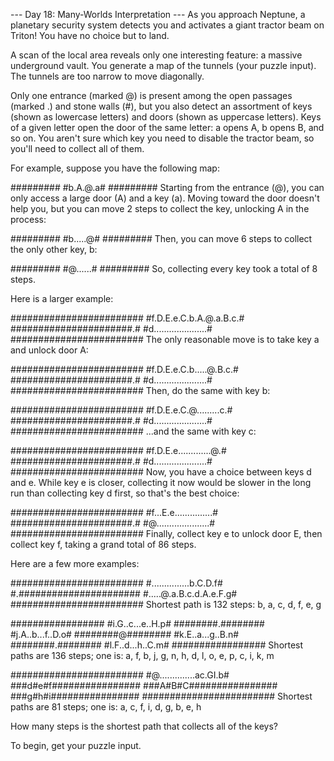 --- Day 18: Many-Worlds Interpretation ---
As you approach Neptune, a planetary security system detects you and activates a giant tractor beam on Triton! You have no choice but to land.

A scan of the local area reveals only one interesting feature: a massive underground vault. You generate a map of the tunnels (your puzzle input). The tunnels are too narrow to move diagonally.

Only one entrance (marked @) is present among the open passages (marked .) and stone walls (#), but you also detect an assortment of keys (shown as lowercase letters) and doors (shown as uppercase letters). Keys of a given letter open the door of the same letter: a opens A, b opens B, and so on. You aren't sure which key you need to disable the tractor beam, so you'll need to collect all of them.

For example, suppose you have the following map:

#########
#b.A.@.a#
#########
Starting from the entrance (@), you can only access a large door (A) and a key (a). Moving toward the door doesn't help you, but you can move 2 steps to collect the key, unlocking A in the process:

#########
#b.....@#
#########
Then, you can move 6 steps to collect the only other key, b:

#########
#@......#
#########
So, collecting every key took a total of 8 steps.

Here is a larger example:

########################
#f.D.E.e.C.b.A.@.a.B.c.#
######################.#
#d.....................#
########################
The only reasonable move is to take key a and unlock door A:

########################
#f.D.E.e.C.b.....@.B.c.#
######################.#
#d.....................#
########################
Then, do the same with key b:

########################
#f.D.E.e.C.@.........c.#
######################.#
#d.....................#
########################
...and the same with key c:

########################
#f.D.E.e.............@.#
######################.#
#d.....................#
########################
Now, you have a choice between keys d and e. While key e is closer, collecting it now would be slower in the long run than collecting key d first, so that's the best choice:

########################
#f...E.e...............#
######################.#
#@.....................#
########################
Finally, collect key e to unlock door E, then collect key f, taking a grand total of 86 steps.

Here are a few more examples:

########################
#...............b.C.D.f#
#.######################
#.....@.a.B.c.d.A.e.F.g#
########################
Shortest path is 132 steps: b, a, c, d, f, e, g

#################
#i.G..c...e..H.p#
########.########
#j.A..b...f..D.o#
########@########
#k.E..a...g..B.n#
########.########
#l.F..d...h..C.m#
#################
Shortest paths are 136 steps;
one is: a, f, b, j, g, n, h, d, l, o, e, p, c, i, k, m

########################
#@..............ac.GI.b#
###d#e#f################
###A#B#C################
###g#h#i################
########################
Shortest paths are 81 steps; one is: a, c, f, i, d, g, b, e, h

How many steps is the shortest path that collects all of the keys?

To begin, get your puzzle input.